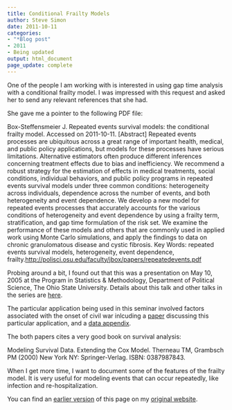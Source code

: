 ```yaml
---
title: Conditional Frailty Models
author: Steve Simon
date: 2011-10-11
categories:
- "*Blog post"
- 2011
- Being updated
output: html_document
page_update: complete
---
```


One of the people I am working with is interested in using gap time analysis with a conditional frailty model. I was impressed with this request and asked her to send any relevant references that she had.
<!---More--->

She gave me a pointer to the following PDF file:

Box-Steffensmeier J. Repeated events survival models: the conditional frailty model. Accessed on 2011-10-11. [Abstract] Repeated events processes are ubiquitous across a great range of important health, medical, and public policy applications, but models for these processes have serious limitations. Alternative estimators often produce different inferences concerning treatment effects due to bias and inefficiency. We recommend a robust strategy for the estimation of effects in medical treatments, social conditions, individual behaviors, and public policy programs in repeated events survival models under three common conditions: heterogeneity across individuals, dependence across the number of events, and both heterogeneity and event dependence. We develop a new model for repeated events processes that accurately accounts for the various conditions of heterogeneity and event dependence by using a frailty term, stratification, and gap time formulation of the risk set. We examine the performance of these models and others that are commonly used in applied work using Monte Carlo simulations, and apply the findings to data on chronic granulomatous disease and cystic fibrosis. Key Words: repeated events survival models, heterogeneity, event dependence, frailty.http://polisci.osu.edu/faculty/jbox/papers/repeatedevents.pdf

Probing around a bit, I found out that this was a presentation on May 10, 2005 at the Program in Statistics & Methodology, Department of Political Science, The Ohio State University. Details about this talk and other talks in the series are [here][osu1].

The particular application being used in this seminar involved factors associated with the onset of civil war inlcuding a [paper][osu2] discussing this particular application, and a [data appendix][osu3].

The both papers cites a very good book on survival analysis:

Modeling Survival Data. Extending the Cox Model. Therneau TM, Grambsch PM (2000) New York NY: Springer-Verlag. ISBN: 0387987843.

When I get more time, I want to document some of the features of the frailty model. It is very useful for modeling events that can occur repeatedly, like infection and re-hospitalization.

You can find an [earlier version][sim1] of this page on my [original website][sim2].

[sim1]: http://www.pmean.com/06/FrailtyModel.html
[sim2]: http://www.pmean.com/original_site.html 

[osu1]: http://psweb.sbs.ohio-state.edu/prism/sseries.htm
[osu2]: http://psweb.sbs.ohio-state.edu/prism/civil_peace_m16.pdf
[osu3]: http://psweb.sbs.ohio-state.edu/prism/Data_Appendix_1.pdf
